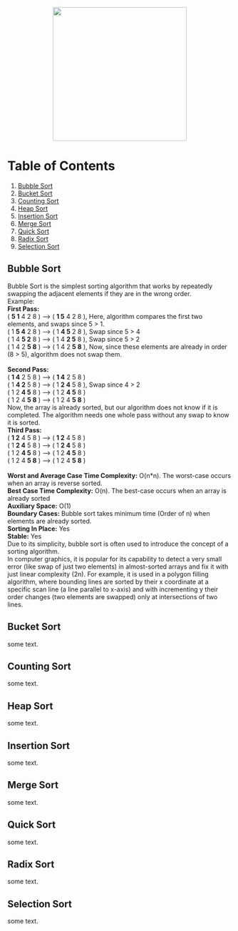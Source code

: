 <p align="center">
  <img 
    width="300"
    height="300"
    src="https://user-images.githubusercontent.com/102417356/165273721-01bca157-c51f-4bb3-8f91-f2459ea91740.gif"
  >
</p>

# Table of Contents
1. [Bubble Sort](#bubble-sort)
2. [Bucket Sort](#bucket-sort)
3. [Counting Sort](#counting-sort)
4. [Heap Sort](#heap-sort)
5. [Insertion Sort](#insertion-sort)
6. [Merge Sort](#merge-sort)
7. [Quick Sort](#quick-sort)
8. [Radix Sort](#radix-sort)
9. [Selection Sort](#selection-sort)

## Bubble Sort
Bubble Sort is the simplest sorting algorithm that works by repeatedly swapping the adjacent elements if they are in the wrong order.</br>
Example:</br>
**First Pass:**</br>
( **5 1** 4 2 8 ) –> ( **1 5** 4 2 8 ), Here, algorithm compares the first two elements, and swaps since 5 > 1.</br>
( 1 **5 4** 2 8 ) –>  ( 1 **4 5** 2 8 ), Swap since 5 > 4</br>
( 1 4 **5 2** 8 ) –>  ( 1 4 **2 5** 8 ), Swap since 5 > 2</br>
( 1 4 2 **5 8** ) –> ( 1 4 2 **5 8** ), Now, since these elements are already in order (8 > 5), algorithm does not swap them.</br>
</br>
**Second Pass:**</br>
( **1 4** 2 5 8 ) –> ( **1 4** 2 5 8 )</br>
( 1 **4 2** 5 8 ) –> ( 1 **2 4** 5 8 ), Swap since 4 > 2</br>
( 1 2 **4 5** 8 ) –> ( 1 2 **4 5** 8 )</br>
( 1 2 4 **5 8** ) –>  ( 1 2 4 **5 8** )</br>
Now, the array is already sorted, but our algorithm does not know if it is completed. The algorithm needs one whole pass without any swap to know it is sorted.</br>
**Third Pass:**</br>
( **1 2** 4 5 8 ) –> ( **1 2** 4 5 8 )</br>
( 1 **2 4** 5 8 ) –> ( 1 **2 4** 5 8 )</br> 
( 1 2 **4 5** 8 ) –> ( 1 2 **4 5** 8 )</br>
( 1 2 4 **5 8** ) –> ( 1 2 4 **5 8** )</br>
</br>
**Worst and Average Case Time Complexity:** O(n*n). The worst-case occurs when an array is reverse sorted.</br>
**Best Case Time Complexity:** O(n). The best-case occurs when an array is already sorted</br>
**Auxiliary Space:** O(1)</br>
**Boundary Cases:** Bubble sort takes minimum time (Order of n) when elements are already sorted.</br>
**Sorting In Place:** Yes</br>
**Stable:** Yes</br>
Due to its simplicity, bubble sort is often used to introduce the concept of a sorting algorithm. </br>
In computer graphics, it is popular for its capability to detect a very small error (like swap of just two elements) in almost-sorted arrays and fix it with just linear complexity (2n). For example, it is used in a polygon filling algorithm, where bounding lines are sorted by their x coordinate at a specific scan line (a line parallel to x-axis) and with incrementing y their order changes (two elements are swapped) only at intersections of two lines.</br>
## Bucket Sort
some text.
## Counting Sort
some text.
## Heap Sort
some text.
## Insertion Sort
some text.
## Merge Sort
some text.
## Quick Sort
some text.
## Radix Sort
some text.
## Selection Sort
some text.

